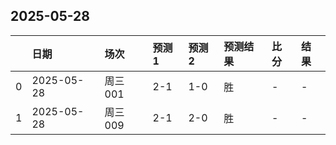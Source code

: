 

## 2025-05-28

|    | 日期         | 场次    | 预测1   | 预测2   | 预测结果   | 比分   | 结果   |
|---:|:-----------|:------|:------|:------|:-------|:-----|:-----|
|  0 | 2025-05-28 | 周三001 | 2-1   | 1-0   | 胜      | -    | -    |
|  1 | 2025-05-28 | 周三009 | 2-1   | 2-0   | 胜      | -    | -    |


